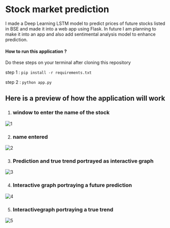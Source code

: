 # Stock market prediction
I made a Deep Learning LSTM model to predict prices of  future stocks listed in BSE and made it into a web app using Flask. In future I am planning to make it into an app and also add sentimental analysis model to enhance prediction. 

#### How to run this application ? 
Do these steps on your terminal after cloning this repository

 step 1 : `pip install -r requirements.txt`

 step 2 : `python app.py`


## Here is a preview of how the application will work

1. ### window to enter the name of the stock
![1](https://github.com/muhammedjazim/Stock_market_prediction/assets/118885888/e91ea798-3789-4aaf-8851-8853e9d5a1dc)

2. ### name entered
![2](https://github.com/muhammedjazim/Stock_market_prediction/assets/118885888/ed30e797-5264-4213-8ec5-8f8a87bffacd)

3. ### Prediction and true trend portrayed as interactive graph
![3](https://github.com/muhammedjazim/Stock_market_prediction/assets/118885888/4d7a6d0d-9f96-4630-8901-37ef0e1b0450)

4. ### Interactive graph portraying a future prediction
![4](https://github.com/muhammedjazim/Stock_market_prediction/assets/118885888/d881b917-af56-4162-b97f-ec828cf0f42d)

5. ### Interactivegraph portraying a true trend
![5](https://github.com/muhammedjazim/Stock_market_prediction/assets/118885888/b033a063-9fb4-4e66-9204-31e32a9a9a27)
